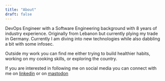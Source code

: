 ```yaml
---
title: "About"
draft: false
---
```


DevOps Engineer with a Software Engineering background with 8 years of industry experience. Originally from Lebanon but currently plying my trade in Germany. Currently I am diving into new technologies while also dabbling a bit with some infosec.

Outside my work you can find me either trying to build healthier habits, working on my cooking skills, or exploring the country.

If you are interested in following me on social media you can connect with me on [linkedin](https://www.linkedin.com/in/ebourgess/) or on [mastodon](https://infosec.exchange/@ebourgess)
